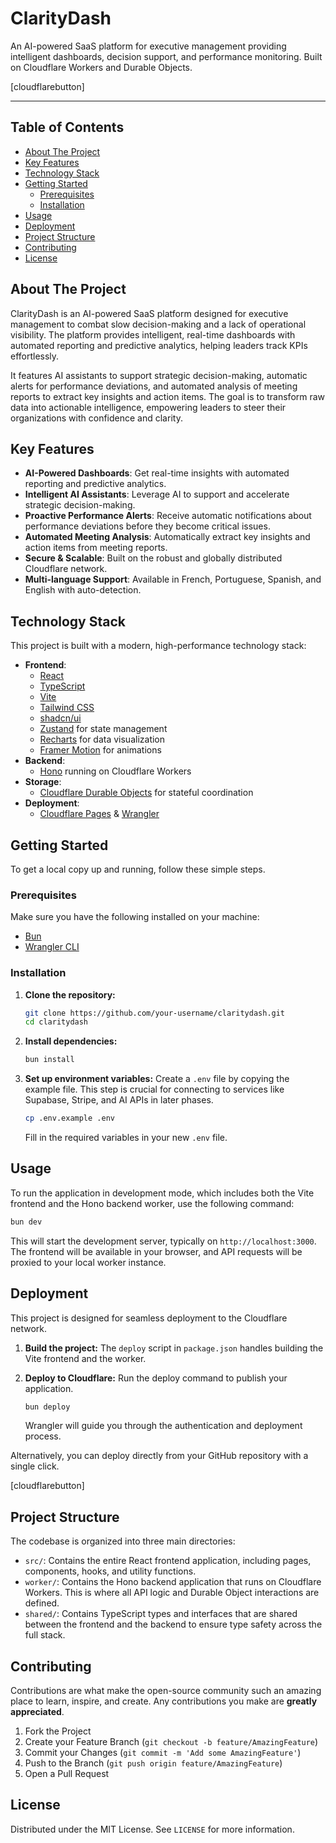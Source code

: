 # ClarityDash

An AI-powered SaaS platform for executive management providing intelligent dashboards, decision support, and performance monitoring. Built on Cloudflare Workers and Durable Objects.

[cloudflarebutton]

---

## Table of Contents

- [About The Project](#about-the-project)
- [Key Features](#key-features)
- [Technology Stack](#technology-stack)
- [Getting Started](#getting-started)
  - [Prerequisites](#prerequisites)
  - [Installation](#installation)
- [Usage](#usage)
- [Deployment](#deployment)
- [Project Structure](#project-structure)
- [Contributing](#contributing)
- [License](#license)

## About The Project

ClarityDash is an AI-powered SaaS platform designed for executive management to combat slow decision-making and a lack of operational visibility. The platform provides intelligent, real-time dashboards with automated reporting and predictive analytics, helping leaders track KPIs effortlessly.

It features AI assistants to support strategic decision-making, automatic alerts for performance deviations, and automated analysis of meeting reports to extract key insights and action items. The goal is to transform raw data into actionable intelligence, empowering leaders to steer their organizations with confidence and clarity.

## Key Features

-   **AI-Powered Dashboards**: Get real-time insights with automated reporting and predictive analytics.
-   **Intelligent AI Assistants**: Leverage AI to support and accelerate strategic decision-making.
-   **Proactive Performance Alerts**: Receive automatic notifications about performance deviations before they become critical issues.
-   **Automated Meeting Analysis**: Automatically extract key insights and action items from meeting reports.
-   **Secure & Scalable**: Built on the robust and globally distributed Cloudflare network.
-   **Multi-language Support**: Available in French, Portuguese, Spanish, and English with auto-detection.

## Technology Stack

This project is built with a modern, high-performance technology stack:

-   **Frontend**:
    -   [React](https://reactjs.org/)
    -   [TypeScript](https://www.typescriptlang.org/)
    -   [Vite](https://vitejs.dev/)
    -   [Tailwind CSS](https://tailwindcss.com/)
    -   [shadcn/ui](https://ui.shadcn.com/)
    -   [Zustand](https://zustand-demo.pmnd.rs/) for state management
    -   [Recharts](https://recharts.org/) for data visualization
    -   [Framer Motion](https://www.framer.com/motion/) for animations
-   **Backend**:
    -   [Hono](https://hono.dev/) running on Cloudflare Workers
-   **Storage**:
    -   [Cloudflare Durable Objects](https://developers.cloudflare.com/durable-objects/) for stateful coordination
-   **Deployment**:
    -   [Cloudflare Pages](https://pages.cloudflare.com/) & [Wrangler](https://developers.cloudflare.com/workers/wrangler/)

## Getting Started

To get a local copy up and running, follow these simple steps.

### Prerequisites

Make sure you have the following installed on your machine:
-   [Bun](https://bun.sh/)
-   [Wrangler CLI](https://developers.cloudflare.com/workers/wrangler/install-and-update/)

### Installation

1.  **Clone the repository:**
    ```sh
    git clone https://github.com/your-username/claritydash.git
    cd claritydash
    ```

2.  **Install dependencies:**
    ```sh
    bun install
    ```

3.  **Set up environment variables:**
    Create a `.env` file by copying the example file. This step is crucial for connecting to services like Supabase, Stripe, and AI APIs in later phases.
    ```sh
    cp .env.example .env
    ```
    Fill in the required variables in your new `.env` file.

## Usage

To run the application in development mode, which includes both the Vite frontend and the Hono backend worker, use the following command:

```sh
bun dev
```

This will start the development server, typically on `http://localhost:3000`. The frontend will be available in your browser, and API requests will be proxied to your local worker instance.

## Deployment

This project is designed for seamless deployment to the Cloudflare network.

1.  **Build the project:**
    The `deploy` script in `package.json` handles building the Vite frontend and the worker.

2.  **Deploy to Cloudflare:**
    Run the deploy command to publish your application.
    ```sh
    bun deploy
    ```
    Wrangler will guide you through the authentication and deployment process.

Alternatively, you can deploy directly from your GitHub repository with a single click.

[cloudflarebutton]

## Project Structure

The codebase is organized into three main directories:

-   `src/`: Contains the entire React frontend application, including pages, components, hooks, and utility functions.
-   `worker/`: Contains the Hono backend application that runs on Cloudflare Workers. This is where all API logic and Durable Object interactions are defined.
-   `shared/`: Contains TypeScript types and interfaces that are shared between the frontend and the backend to ensure type safety across the full stack.

## Contributing

Contributions are what make the open-source community such an amazing place to learn, inspire, and create. Any contributions you make are **greatly appreciated**.

1.  Fork the Project
2.  Create your Feature Branch (`git checkout -b feature/AmazingFeature`)
3.  Commit your Changes (`git commit -m 'Add some AmazingFeature'`)
4.  Push to the Branch (`git push origin feature/AmazingFeature`)
5.  Open a Pull Request

## License

Distributed under the MIT License. See `LICENSE` for more information.